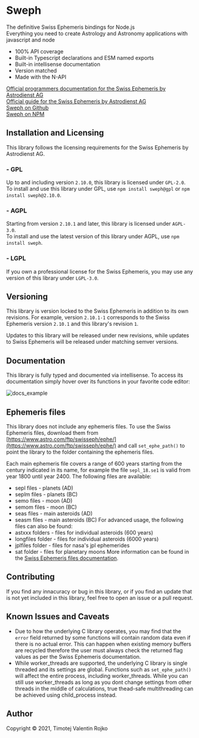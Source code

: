 # Sweph

The definitive Swiss Ephemeris bindings for Node.js  
Everything you need to create Astrology and Astronomy applications with javascript and node

* 100% API coverage
* Built-in Typescript declarations and ESM named exports
* Built-in intellisense documentation
* Version matched
* Made with the N-API

[Official programmers documentation for the Swiss Ephemeris by Astrodienst AG](https://www.astro.com/swisseph/swephprg.htm)  
[Official guide for the Swiss Ephemeris by Astrodienst AG](https://www.astro.com/ftp/swisseph/doc/swisseph.htm)  
[Sweph on Github](https://github.com/timotejroiko/sweph)  
[Sweph on NPM](https://npmjs.com/package/sweph)

## Installation and Licensing

This library follows the licensing requirements for the Swiss Ephemeris by Astrodienst AG.

### - GPL

Up to and including version `2.10.0`, this library is licensed under `GPL-2.0`.  
To install and use this library under GPL, use `npm install sweph@gpl` or `npm install sweph@2.10.0`.

### - AGPL

Starting from version `2.10.1` and later, this library is licensed under `AGPL-3.0`.  
To install and use the latest version of this library under AGPL, use `npm install sweph`.

### - LGPL

If you own a professional license for the Swiss Ephemeris, you may use any version of this library under `LGPL-3.0`.

## Versioning

This library is version locked to the Swiss Ephemeris in addition to its own revisions. For example, version `2.10.1-1` corresponds to the Swiss Ephemeris version `2.10.1` and this library's revision `1`.

Updates to this library will be released under new revisions, while updates to Swiss Ephemeris will be released under matching semver versions.

## Documentation

This library is fully typed and documented via intellisense. To access its documentation simply hover over its functions in your favorite code editor:

![docs_example](docs.gif)

## Ephemeris files

This library does not include any ephemeris files. To use the Swiss Ephemeris files, download them from [https://www.astro.com/ftp/swisseph/ephe/](https://www.astro.com/ftp/swisseph/ephe/) and call `set_ephe_path()` to point the library to the folder containing the ephemeris files.

Each main ephemeris file covers a range of 600 years starting from the century indicated in its name, for example the file `sepl_18.se1` is valid from year 1800 until year 2400. The following files are available:

* sepl files - planets (AD)
* seplm files - planets (BC)
* semo files - moon (AD)
* semom files - moon (BC)
* seas files - main asteroids (AD)
* seasm files - main asteroids (BC)
For advanced usage, the following files can also be found:
* astxxx folders - files for individual asteroids (600 years)
* longfiles folder - files for individual asteroids (6000 years)
* jplfiles folder - files for nasa's jpl ephemerides
* sat folder - files for planetary moons
More information can be found in the [Swiss Ephemeris files documentation](https://www.astro.com/ftp/swisseph/doc/swisseph.htm#_Toc58931065).

## Contributing

If you find any innacuracy or bug in this library, or if you find an update that is not yet included in this library, feel free to open an issue or a pull request.

## Known Issues and Caveats

* Due to how the underlying C library operates, you may find that the `error` field returned by some functions will contain random data even if there is no actual error. This can happen when existing memory buffers are recycled therefore the user must always check the returned flag values as per the Swiss Ephemeris documentation.
* While worker_threads are supported, the underlying C library is single threaded and its settings are global. Functions such as `set_ephe_path()` will affect the entire process, including worker_threads. While you can still use worker_threads as long as you dont change settings from other threads in the middle of calculations, true thead-safe multithreading can be achieved using child_process instead.

## Author

Copyright © 2021, Timotej Valentin Rojko
